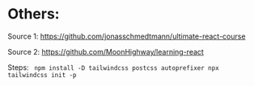 # Others:

Source 1:
https://github.com/jonasschmedtmann/ultimate-react-course

Source 2:
https://github.com/MoonHighway/learning-react

Steps:
<code>
npm install -D tailwindcss postcss autoprefixer
npx tailwindcss init -p
</code>
